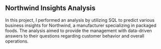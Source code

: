 **Northwind Insights Analysis**
----
In this project, I performed an analysis by utilizing SQL to predict various business insights for Northwind, a manufacturer specializing in packaged foods. 
The analysis aimed to provide the management with data-driven answers to their questions regarding customer behavior and overall operations. 
